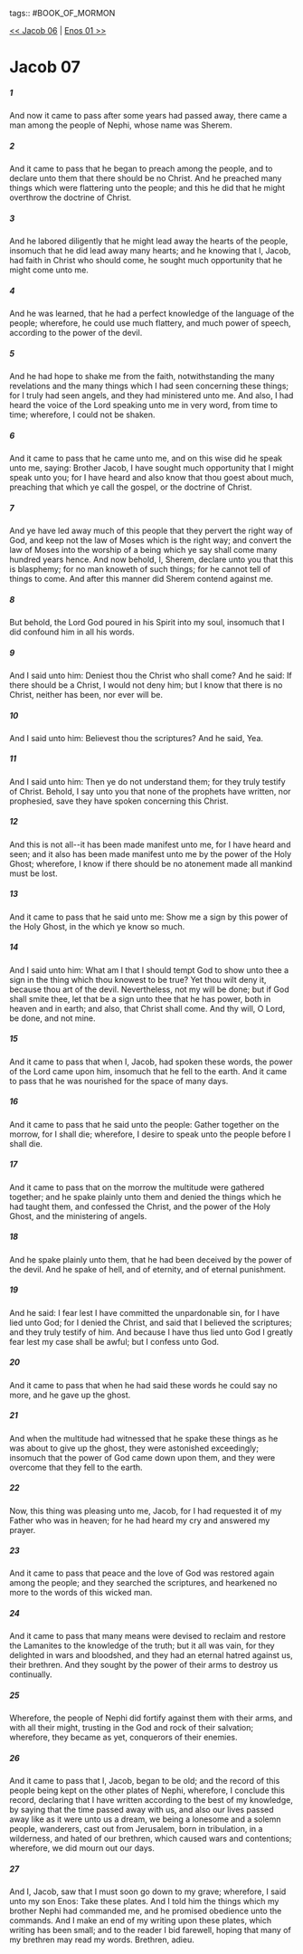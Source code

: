 tags:: #BOOK_OF_MORMON

[<< Jacob 06](BOOK_OF_MORMON/03_Jacob/Jacob_06.md) | [Enos 01 >>](BOOK_OF_MORMON/04_The_Book_of_Enos/Enos_01.md)

# Jacob 07

##### 1

And now it came to pass after some years had passed away, there came a man among the people of Nephi, whose name was Sherem.

##### 2

And it came to pass that he began to preach among the people, and to declare unto them that there should be no Christ. And he preached many things which were flattering unto the people; and this he did that he might overthrow the doctrine of Christ.

##### 3

And he labored diligently that he might lead away the hearts of the people, insomuch that he did lead away many hearts; and he knowing that I, Jacob, had faith in Christ who should come, he sought much opportunity that he might come unto me.

##### 4

And he was learned, that he had a perfect knowledge of the language of the people; wherefore, he could use much flattery, and much power of speech, according to the power of the devil.

##### 5

And he had hope to shake me from the faith, notwithstanding the many revelations and the many things which I had seen concerning these things; for I truly had seen angels, and they had ministered unto me. And also, I had heard the voice of the Lord speaking unto me in very word, from time to time; wherefore, I could not be shaken.

##### 6

And it came to pass that he came unto me, and on this wise did he speak unto me, saying: Brother Jacob, I have sought much opportunity that I might speak unto you; for I have heard and also know that thou goest about much, preaching that which ye call the gospel, or the doctrine of Christ.

##### 7

And ye have led away much of this people that they pervert the right way of God, and keep not the law of Moses which is the right way; and convert the law of Moses into the worship of a being which ye say shall come many hundred years hence. And now behold, I, Sherem, declare unto you that this is blasphemy; for no man knoweth of such things; for he cannot tell of things to come. And after this manner did Sherem contend against me.

##### 8

But behold, the Lord God poured in his Spirit into my soul, insomuch that I did confound him in all his words.

##### 9

And I said unto him: Deniest thou the Christ who shall come? And he said: If there should be a Christ, I would not deny him; but I know that there is no Christ, neither has been, nor ever will be.

##### 10

And I said unto him: Believest thou the scriptures? And he said, Yea.

##### 11

And I said unto him: Then ye do not understand them; for they truly testify of Christ. Behold, I say unto you that none of the prophets have written, nor prophesied, save they have spoken concerning this Christ.

##### 12

And this is not all--it has been made manifest unto me, for I have heard and seen; and it also has been made manifest unto me by the power of the Holy Ghost; wherefore, I know if there should be no atonement made all mankind must be lost.

##### 13

And it came to pass that he said unto me: Show me a sign by this power of the Holy Ghost, in the which ye know so much.

##### 14

And I said unto him: What am I that I should tempt God to show unto thee a sign in the thing which thou knowest to be true? Yet thou wilt deny it, because thou art of the devil. Nevertheless, not my will be done; but if God shall smite thee, let that be a sign unto thee that he has power, both in heaven and in earth; and also, that Christ shall come. And thy will, O Lord, be done, and not mine.

##### 15

And it came to pass that when I, Jacob, had spoken these words, the power of the Lord came upon him, insomuch that he fell to the earth. And it came to pass that he was nourished for the space of many days.

##### 16

And it came to pass that he said unto the people: Gather together on the morrow, for I shall die; wherefore, I desire to speak unto the people before I shall die.

##### 17

And it came to pass that on the morrow the multitude were gathered together; and he spake plainly unto them and denied the things which he had taught them, and confessed the Christ, and the power of the Holy Ghost, and the ministering of angels.

##### 18

And he spake plainly unto them, that he had been deceived by the power of the devil. And he spake of hell, and of eternity, and of eternal punishment.

##### 19

And he said: I fear lest I have committed the unpardonable sin, for I have lied unto God; for I denied the Christ, and said that I believed the scriptures; and they truly testify of him. And because I have thus lied unto God I greatly fear lest my case shall be awful; but I confess unto God.

##### 20

And it came to pass that when he had said these words he could say no more, and he gave up the ghost.

##### 21

And when the multitude had witnessed that he spake these things as he was about to give up the ghost, they were astonished exceedingly; insomuch that the power of God came down upon them, and they were overcome that they fell to the earth.

##### 22

Now, this thing was pleasing unto me, Jacob, for I had requested it of my Father who was in heaven; for he had heard my cry and answered my prayer.

##### 23

And it came to pass that peace and the love of God was restored again among the people; and they searched the scriptures, and hearkened no more to the words of this wicked man.

##### 24

And it came to pass that many means were devised to reclaim and restore the Lamanites to the knowledge of the truth; but it all was vain, for they delighted in wars and bloodshed, and they had an eternal hatred against us, their brethren. And they sought by the power of their arms to destroy us continually.

##### 25

Wherefore, the people of Nephi did fortify against them with their arms, and with all their might, trusting in the God and rock of their salvation; wherefore, they became as yet, conquerors of their enemies.

##### 26

And it came to pass that I, Jacob, began to be old; and the record of this people being kept on the other plates of Nephi, wherefore, I conclude this record, declaring that I have written according to the best of my knowledge, by saying that the time passed away with us, and also our lives passed away like as it were unto us a dream, we being a lonesome and a solemn people, wanderers, cast out from Jerusalem, born in tribulation, in a wilderness, and hated of our brethren, which caused wars and contentions; wherefore, we did mourn out our days.

##### 27

And I, Jacob, saw that I must soon go down to my grave; wherefore, I said unto my son Enos: Take these plates. And I told him the things which my brother Nephi had commanded me, and he promised obedience unto the commands. And I make an end of my writing upon these plates, which writing has been small; and to the reader I bid farewell, hoping that many of my brethren may read my words. Brethren, adieu.
